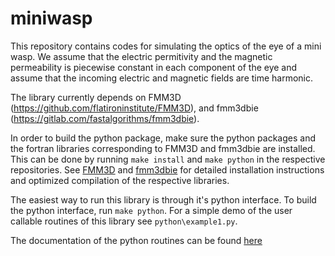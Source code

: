 # miniwasp
This repository contains codes for simulating the optics of the 
eye of a mini wasp. We assume that the electric permitivity and the
magnetic permeability is piecewise constant in each component 
of the eye and assume that the incoming electric and magnetic fields
are time harmonic. 

The library currently depends on FMM3D 
(https://github.com/flatironinstitute/FMM3D), and 
fmm3dbie (https://gitlab.com/fastalgorithms/fmm3dbie).

In order to build the python package, make sure the python packages and
the fortran libraries corresponding to FMM3D and fmm3dbie are installed. 
This can be done by running `make install` and `make python` in the
respective repositories. See
[FMM3D](https://fmm3d.readthedocs.io/en/latest/install.html) and 
[fmm3dbie](https://fmm3dbie.readthedocs.io/en/latest/install.html) 
for detailed installation instructions and optimized compilation of the
respective libraries.

The easiest way to run this library is through it's python interface.
To build the python interface, run `make python`. For a simple demo of
the user callable routines of this library see `python\example1.py`.

The documentation of the python routines can be found
[here](https://miniwaspbie.readthedocs.io/en/latest)

